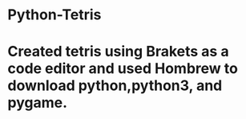 # Python-Tetris


# Created tetris using Brakets as a code editor and used Hombrew to download python,python3, and pygame.
